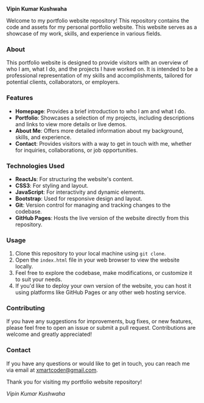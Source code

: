 **Vipin Kumar Kushwaha**

Welcome to my portfolio website repository! This repository contains the code and assets for my personal portfolio website. This website serves as a showcase of my work, skills, and experience in various fields.

### About
This portfolio website is designed to provide visitors with an overview of who I am, what I do, and the projects I have worked on. It is intended to be a professional representation of my skills and accomplishments, tailored for potential clients, collaborators, or employers.

### Features
- **Homepage**: Provides a brief introduction to who I am and what I do.
- **Portfolio**: Showcases a selection of my projects, including descriptions and links to view more details or live demos.
- **About Me**: Offers more detailed information about my background, skills, and experience.
- **Contact**: Provides visitors with a way to get in touch with me, whether for inquiries, collaborations, or job opportunities.

### Technologies Used
- **ReactJs**: For structuring the website's content.
- **CSS3**: For styling and layout.
- **JavaScript**: For interactivity and dynamic elements.
- **Bootstrap**: Used for responsive design and layout.
- **Git**: Version control for managing and tracking changes to the codebase.
- **GitHub Pages**: Hosts the live version of the website directly from this repository.

### Usage
1. Clone this repository to your local machine using `git clone`.
2. Open the `index.html` file in your web browser to view the website locally.
3. Feel free to explore the codebase, make modifications, or customize it to suit your needs.
4. If you'd like to deploy your own version of the website, you can host it using platforms like GitHub Pages or any other web hosting service.

### Contributing
If you have any suggestions for improvements, bug fixes, or new features, please feel free to open an issue or submit a pull request. Contributions are welcome and greatly appreciated!

### Contact
If you have any questions or would like to get in touch, you can reach me via email at [xmartcoder@gmail.com](mailto:xmartcoder@gmail.com).

Thank you for visiting my portfolio website repository!

*Vipin Kumar Kushwaha*